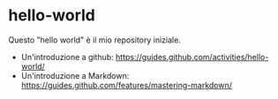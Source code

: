 # hello-world
Questo "hello world" è il mio repository iniziale.

* Un'introduzione a github: https://guides.github.com/activities/hello-world/
* Un'introduzione a Markdown: https://guides.github.com/features/mastering-markdown/
